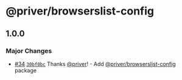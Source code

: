 # @priver/browserslist-config

## 1.0.0

### Major Changes

- [#34](https://github.com/priver/js-configs/pull/34) [`30bf0bc`](https://github.com/priver/js-configs/commit/30bf0bc427be160536d6669ec5c07f338122ad47) Thanks [@priver](https://github.com/priver)! - Add [@priver/browserslist-config](https://www.npmjs.com/package/@priver/browserslist-config) package

